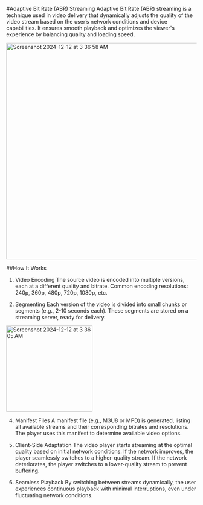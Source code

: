 #Adaptive Bit Rate (ABR) Streaming
Adaptive Bit Rate (ABR) streaming is a technique used in video delivery that dynamically adjusts the quality of the video stream based on the user’s network conditions and device capabilities. It ensures smooth playback and optimizes the viewer's experience by balancing quality and loading speed.

<img width="573" alt="Screenshot 2024-12-12 at 3 36 58 AM" src="https://github.com/user-attachments/assets/f6cb4076-a465-4151-9f75-04d95b415947" />

##How It Works
1. Video Encoding
The source video is encoded into multiple versions, each at a different quality and bitrate.
Common encoding resolutions: 240p, 360p, 480p, 720p, 1080p, etc.

2. Segmenting
Each version of the video is divided into small chunks or segments (e.g., 2-10 seconds each).
These segments are stored on a streaming server, ready for delivery.
<img width="228" alt="Screenshot 2024-12-12 at 3 36 05 AM" src="https://github.com/user-attachments/assets/3e8fa39c-cf5d-427f-bca8-e0de6bff5168" />

4. Manifest Files
A manifest file (e.g., M3U8 or MPD) is generated, listing all available streams and their corresponding bitrates and resolutions.
The player uses this manifest to determine available video options.

5. Client-Side Adaptation
The video player starts streaming at the optimal quality based on initial network conditions.
If the network improves, the player seamlessly switches to a higher-quality stream.
If the network deteriorates, the player switches to a lower-quality stream to prevent buffering.

6. Seamless Playback
By switching between streams dynamically, the user experiences continuous playback with minimal interruptions, even under fluctuating network conditions.
